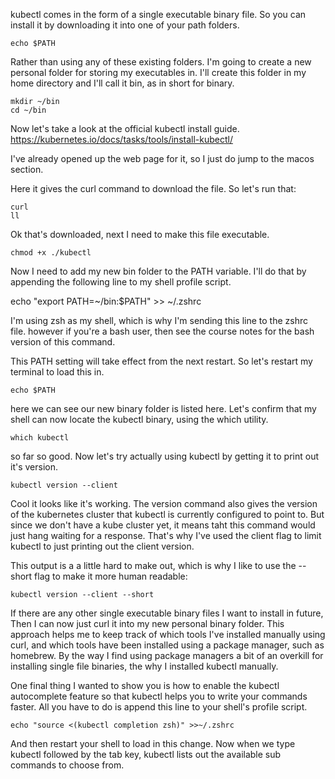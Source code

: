 kubectl comes in the form of a single executable binary file. So you can install it by downloading it into one of your path folders.

```
echo $PATH
```

Rather than using any of these existing folders. I'm going to create a new personal folder for storing my executables in. I'll create this folder in my home directory and I'll call it bin, as in short for binary.

```
mkdir ~/bin
cd ~/bin
```


Now let's take a look at the official kubectl install guide.
https://kubernetes.io/docs/tasks/tools/install-kubectl/

I've already opened up the web page for it, so I just do jump to the macos section.


Here it gives the curl command to download the file. So let's run that:

```
curl
ll
```

Ok that's downloaded, next I need to make this file executable.



```
chmod +x ./kubectl
```

Now I need to add my new bin folder to the PATH variable. I'll do that by appending the following line to my shell profile script.

echo "export PATH=~/bin:$PATH" >> ~/.zshrc


I'm using zsh as my shell, which is why I'm sending this line to the zshrc file. however if you're a bash user, then see the course notes for the bash version of this command.

This PATH setting will take effect from the next restart. So let's restart my terminal to load this in.

```
echo $PATH
```

here we can see our new binary folder is listed here. Let's confirm that my shell can now locate the kubectl binary, using the which utility.

```
which kubectl
```

so far so good. Now let's try actually using kubectl by getting it to print out it's version.

```
kubectl version --client
```

Cool it looks like it's working. The version command also gives the version of the kubernetes cluster that kubectl is currently configured to point to. But since we don't have a kube cluster yet, it means taht this command would just hang waiting for a response.  That's why I've used the client flag to limit kubectl to just printing out the client version.


This output is a a little hard to make out, which is why I like to use the  --short flag to make it more human readable:


```
kubectl version --client --short
```

If there are any other single executable binary files I want to install in future, Then I can now just curl it into my new personal binary folder. This approach helps me to keep track of which tools I've installed manually using curl, and which tools have been installed using a package manager, such as homebrew. By the way I find using package managers a bit of an overkill for installing single file binaries, the why I installed kubectl manually.



One final thing I wanted to show you is how to enable the kubectl autocomplete feature so that kubectl helps you to write your commands faster. All you have to do is append this line to your shell's profile script.

```
echo "source <(kubectl completion zsh)" >>~/.zshrc
```

And then restart your shell to load in this change. Now when we type kubectl followed by the tab key, kubectl lists out the available sub commands to choose from.